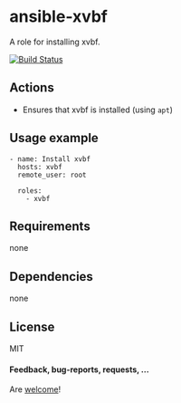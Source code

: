 # ansible-xvbf

A role for installing xvbf.

[![Build Status](https://api.travis-ci.org/AlbanAndrieu/ansible-xvbf.png?branch=master)](https://travis-ci.org/AlbanAndrieu/ansible-xvbf)

## Actions

- Ensures that xvbf is installed (using `apt`)

Usage example
------------

    - name: Install xvbf
      hosts: xvbf
      remote_user: root
    
      roles:
        - xvbf      

Requirements
------------

none

Dependencies
------------

none

License
-------

MIT

#### Feedback, bug-reports, requests, ...

Are [welcome](https://github.com/AlbanAndrieu/ansible-xvbf/issues)!
